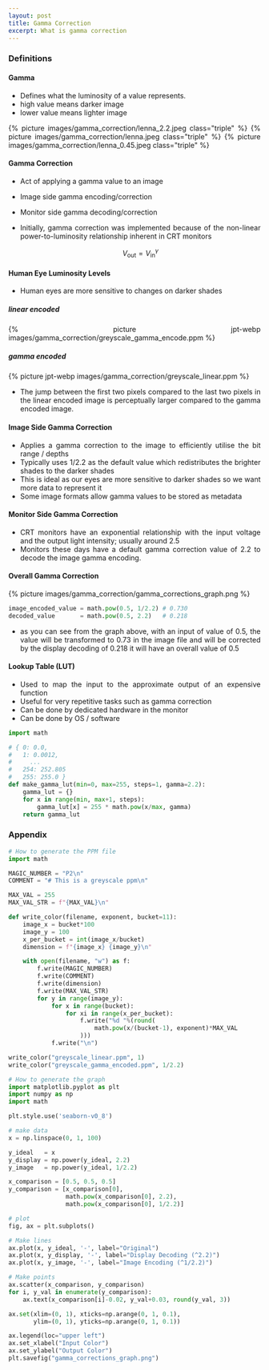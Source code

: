 ```yaml
---
layout: post
title: Gamma Correction
excerpt: What is gamma correction
---
```


<div style="text-align: justify" markdown="1">
<h3>Definitions</h3>

<h4>Gamma</h4>

- Defines what the luminosity of a value represents.
- high value means darker image
- lower value means lighter image

<div class="image-container">
{% picture images/gamma_correction/lenna_2.2.jpeg class="triple" %}
{% picture images/gamma_correction/lenna.jpeg class="triple" %}
{% picture images/gamma_correction/lenna_0.45.jpeg  class="triple" %}
</div>

<h4>Gamma Correction</h4>

- Act of applying a gamma value to an image
- Image side gamma encoding/correction
- Monitor side gamma decoding/correction
- Initially, gamma correction was implemented because of the non-linear power-to-luminosity relationship inherent in CRT monitors

    $$V_\text{out} = V_\text{in}^\gamma$$

<h4>Human Eye Luminosity Levels</h4>

- Human eyes are more sensitive to changes on darker shades

<h5>linear encoded</h5>
{% picture jpt-webp images/gamma_correction/greyscale_gamma_encode.ppm %}

<h5>gamma encoded</h5>
{% picture jpt-webp images/gamma_correction/greyscale_linear.ppm %}

- The jump between the first two pixels compared to the last two pixels in the linear encoded image is perceptually larger compared to the gamma encoded image.

<h4>Image Side Gamma Correction</h4>

- Applies a gamma correction to the image to efficiently utilise the bit range / depths
- Typically uses 1/2.2 as the default value which redistributes the brighter shades to the darker shades
- This is ideal as our eyes are more sensitive to darker shades so we want more data to represent it
- Some image formats allow gamma values to be stored as metadata 

<h4>Monitor Side Gamma Correction</h4>

- CRT monitors have an exponential relationship with the input voltage and the output light intensity; usually around 2.5
- Monitors these days have a default gamma correction value of 2.2 to decode the image gamma encoding.

<h4>Overall Gamma Correction</h4>
{% picture images/gamma_correction/gamma_corrections_graph.png %}

```python
image_encoded_value = math.pow(0.5, 1/2.2) # 0.730
decoded_value       = math.pow(0.5, 2.2)   # 0.218
```
- as you can see from the graph above, with an input of value of 0.5, the value will be transformed to 0.73 in the image file and will be corrected by the display decoding of 0.218 it will have an overall value of 0.5

<h4>Lookup Table (LUT)</h4>

- Used to map the input to the approximate output of an expensive function
- Useful for very repetitive tasks such as gamma correction
- Can be done by dedicated hardware in the monitor
- Can be done by OS / software

```python
import math

# { 0: 0.0,
#   1: 0.0012,
#     ...
#   254: 252.805
#   255: 255.0 }
def make_gamma_lut(min=0, max=255, steps=1, gamma=2.2):
    gamma_lut = {}
    for x in range(min, max+1, steps):
        gamma_lut[x] = 255 * math.pow(x/max, gamma)
    return gamma_lut

```

<h3>Appendix</h3>


```python
# How to generate the PPM file
import math

MAGIC_NUMBER = "P2\n"
COMMENT = "# This is a greyscale ppm\n"

MAX_VAL = 255
MAX_VAL_STR = f"{MAX_VAL}\n"

def write_color(filename, exponent, bucket=11):    
    image_x = bucket*100
    image_y = 100
    x_per_bucket = int(image_x/bucket)
    dimension = f"{image_x} {image_y}\n"

    with open(filename, "w") as f:
        f.write(MAGIC_NUMBER)
        f.write(COMMENT)
        f.write(dimension)
        f.write(MAX_VAL_STR)
        for y in range(image_y):
            for x in range(bucket):
                for xi in range(x_per_bucket):
                    f.write("%d "%(round(
                        math.pow(x/(bucket-1), exponent)*MAX_VAL
                    )))
            f.write("\n")

write_color("greyscale_linear.ppm", 1)
write_color("greyscale_gamma_encoded.ppm", 1/2.2)
```

```python
# How to generate the graph
import matplotlib.pyplot as plt
import numpy as np
import math

plt.style.use('seaborn-v0_8')

# make data
x = np.linspace(0, 1, 100)

y_ideal   = x
y_display = np.power(y_ideal, 2.2)
y_image   = np.power(y_ideal, 1/2.2)

x_comparison = [0.5, 0.5, 0.5]
y_comparison = [x_comparison[0], 
                math.pow(x_comparison[0], 2.2), 
                math.pow(x_comparison[0], 1/2.2)]

# plot
fig, ax = plt.subplots()

# Make lines
ax.plot(x, y_ideal, '-', label="Original")
ax.plot(x, y_display, '-', label="Display Decoding (^2.2)")
ax.plot(x, y_image, '-', label="Image Encoding (^1/2.2)")

# Make points
ax.scatter(x_comparison, y_comparison)
for i, y_val in enumerate(y_comparison):
    ax.text(x_comparison[i]-0.02, y_val+0.03, round(y_val, 3))

ax.set(xlim=(0, 1), xticks=np.arange(0, 1, 0.1),
       ylim=(0, 1), yticks=np.arange(0, 1, 0.1))

ax.legend(loc="upper left")
ax.set_xlabel("Input Color")
ax.set_ylabel("Output Color")
plt.savefig("gamma_corrections_graph.png")
```

</div>
